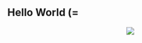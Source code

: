 ## Hello World (=

<p align="center"> 
  <img src="https://profile-counter.glitch.me/goto-eof/count.svg" />
</p>
